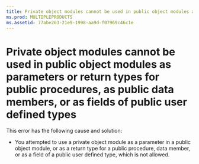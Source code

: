 ```yaml
---
title: Private object modules cannot be used in public object modules as parameters or return types for public procedures, as public data members, or as fields of public user defined types
ms.prod: MULTIPLEPRODUCTS
ms.assetid: 77abe263-21e9-1998-aa9d-f07969c46c1e
---
```



# Private object modules cannot be used in public object modules as parameters or return types for public procedures, as public data members, or as fields of public user defined types

This error has the following cause and solution:



- You attempted to use a private object module as a parameter in a public object module, or as a return type for a public procedure, data member, or as a field of a public user defined type, which is not allowed.
    


